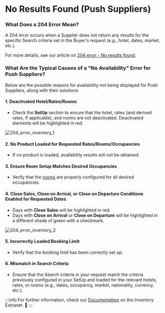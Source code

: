 ﻿---
sidebar_position: 2
---

# No Results Found (Push Suppliers)

### What Does a 204 Error Mean? 
A 204 error occurs when a Supplier does not return any results for the specific Search criteria set in the Buyer's request (e.g., hotel, dates, market, etc.).

For more details, see our article on [204 error - No results found](/kb/connectivity-products/for-buyers/errors-and-warnings/error-no-results-found).

### What Are the Typical Causes of a "No Availability" Error for Push Suppliers? 
Below are the possible reasons for availability not being displayed for Push Suppliers, along with their solutions:

#### 1. **Deactivated Hotel/Rates/Rooms**
   - Check the **SetUp** section to ensure that the hotel, rates (and derived rates, if applicable), and rooms are not deactivated. Deactivated elements will be highlighted in red.
   
   ![204_error_inventory_1](https://storage.travelgate.com/kbase/204_error_inventory_1.jpg)

#### 2. **No Product Loaded for Requested Rates/Rooms/Occupancies**
   - If no product is loaded, availability results will not be obtained.

#### 3. **Ensure Room Setup Matches Desired Occupancies**
   - Verify that the [rooms](/docs/apps/inventory/extranet/set-up/setup#room) are properly configured for all desired occupancies.

#### 4. **Close Sales, Close on Arrival, or Close on Departure Conditions Enabled for Requested Dates**
   - Days with **Close Sales** will be highlighted in red.
   - Days with **Close on Arrival** or **Close on Departure** will be highlighted in a different shade of green with a checkmark.

   ![204_error_inventory_2](https://storage.travelgate.com/kbase/204_error_inventory_2.jpg)

#### 5. **Incorrectly Loaded Booking Limit**
   - Verify that the booking limit has been correctly set up.

#### 6. **Mismatch in Search Criteria**
   - Ensure that the Search criteria in your request match the criteria previously configured in your SetUp and loaded for the relevant hotels, rates, or rooms (e.g., dates, occupancy, market, nationality, currency, etc.).

:::info
For further information, check our [Documentation](/docs/apps/inventory/extranet/overview) on the Inventory Extranet. 🚀
:::
